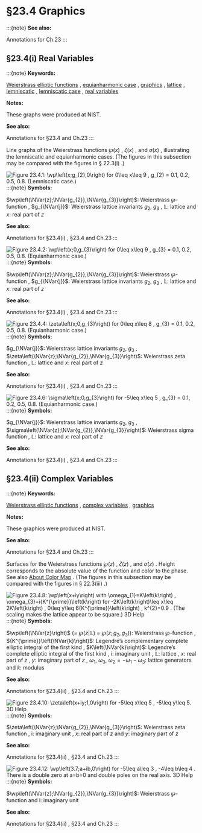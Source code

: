 # §23.4 Graphics

:::{note}
**See also:**

Annotations for Ch.23
:::


## §23.4(i) Real Variables

:::{note}
**Keywords:**

[Weierstrass elliptic functions](http://dlmf.nist.gov/search/search?q=Weierstrass%20elliptic%20functions) , [equianharmonic case](http://dlmf.nist.gov/search/search?q=equianharmonic%20case) , [graphics](http://dlmf.nist.gov/search/search?q=graphics) , [lattice](http://dlmf.nist.gov/search/search?q=lattice) , [lemniscatic](http://dlmf.nist.gov/search/search?q=lemniscatic) , [lemniscatic case](http://dlmf.nist.gov/search/search?q=lemniscatic%20case) , [real variables](http://dlmf.nist.gov/search/search?q=real%20variables)

**Notes:**

These graphs were produced at NIST.

**See also:**

Annotations for §23.4 and Ch.23
:::

Line graphs of the Weierstrass functions $\wp\left(x\right)$ , $\zeta\left(x\right)$ , and $\sigma\left(x\right)$ , illustrating the lemniscatic and equianharmonic cases. (The figures in this subsection may be compared with the figures in § 22.3(i) .)

<a id="F1"></a>

![Figure 23.4.1: $\wp\left(x;g_{2},0\right)$ for $0\leq x\leq 9$ , $g_{2}$ = 0.1, 0.2, 0.5, 0.8. (Lemniscatic case.)](../html/23/4/F1.png)
:::{note}
**Symbols:**

$\wp\left(\NVar{z};\NVar{g_{2}},\NVar{g_{3}}\right)$: Weierstrass $\wp$-function , $g_{\NVar{j}}$: Weierstrass lattice invariants $g_{2}$, $g_{3}$ , $\mathbb{L}$: lattice and $x$: real part of $z$

**See also:**

Annotations for §23.4(i) , §23.4 and Ch.23
:::

<a id="i.fig1"></a>

![Figure 23.4.2: $\wp\left(x;0,g_{3}\right)$ for $0\leq x\leq 9$ , $g_{3}$ = 0.1, 0.2, 0.5, 0.8. (Equianharmonic case.)](../html/23/4/F2.png)
:::{note}
**Symbols:**

$\wp\left(\NVar{z};\NVar{g_{2}},\NVar{g_{3}}\right)$: Weierstrass $\wp$-function , $g_{\NVar{j}}$: Weierstrass lattice invariants $g_{2}$, $g_{3}$ , $\mathbb{L}$: lattice and $x$: real part of $z$

**See also:**

Annotations for §23.4(i) , §23.4 and Ch.23
:::

<a id="i.fig2"></a>

![Figure 23.4.4: $\zeta\left(x;0,g_{3}\right)$ for $0\leq x\leq 8$ , $g_{3}$ = 0.1, 0.2, 0.5, 0.8. (Equianharmonic case.)](../html/23/4/F4.png)
:::{note}
**Symbols:**

$g_{\NVar{j}}$: Weierstrass lattice invariants $g_{2}$, $g_{3}$ , $\zeta\left(\NVar{z};\NVar{g_{2}},\NVar{g_{3}}\right)$: Weierstrass zeta function , $\mathbb{L}$: lattice and $x$: real part of $z$

**See also:**

Annotations for §23.4(i) , §23.4 and Ch.23
:::

<a id="i.fig3"></a>

![Figure 23.4.6: $\sigma\left(x;0,g_{3}\right)$ for $-5\leq x\leq 5$ , $g_{3}$ = 0.1, 0.2, 0.5, 0.8. (Equianharmonic case.)](../html/23/4/F6.png)
:::{note}
**Symbols:**

$g_{\NVar{j}}$: Weierstrass lattice invariants $g_{2}$, $g_{3}$ , $\sigma\left(\NVar{z};\NVar{g_{2}},\NVar{g_{3}}\right)$: Weierstrass sigma function , $\mathbb{L}$: lattice and $x$: real part of $z$

**See also:**

Annotations for §23.4(i) , §23.4 and Ch.23
:::


## §23.4(ii) Complex Variables

:::{note}
**Keywords:**

[Weierstrass elliptic functions](http://dlmf.nist.gov/search/search?q=Weierstrass%20elliptic%20functions) , [complex variables](http://dlmf.nist.gov/search/search?q=complex%20variables) , [graphics](http://dlmf.nist.gov/search/search?q=graphics)

**Notes:**

These graphics were produced at NIST.

**See also:**

Annotations for §23.4 and Ch.23
:::

Surfaces for the Weierstrass functions $\wp\left(z\right)$ , $\zeta\left(z\right)$ , and $\sigma\left(z\right)$ . Height corresponds to the absolute value of the function and color to the phase. See also [About Color Map](./help/vrml/aboutcolor.md "In Viewing DLMF Interactive 3D Graphics ‣ Need Help?") . (The figures in this subsection may be compared with the figures in § 22.3(iii) .)

<a id="ii.fig1"></a>

![Figure 23.4.8: $\wp\left(x+iy\right)$ with $\omega_{1}=K\left(k\right)$ , $\omega_{3}=i{K^{\prime}}\left(k\right)$ for $-2K\left(k\right)\leq x\leq 2K\left(k\right)$ , $0\leq y\leq 6{K^{\prime}}\left(k\right)$ , $k^{2}=0.9$ . (The scaling makes the lattice appear to be square.) 3D Help](../html/23/4/F8.png)
:::{note}
**Symbols:**

$\wp\left(\NVar{z}\right)$ (= $\wp\left(z|\mathbb{L}\right)$ = $\wp\left(z;g_{2},g_{3}\right)$): Weierstrass $\wp$-function , ${K^{\prime}}\left(\NVar{k}\right)$: Legendre’s complementary complete elliptic integral of the first kind , $K\left(\NVar{k}\right)$: Legendre’s complete elliptic integral of the first kind , $\mathrm{i}$: imaginary unit , $\mathbb{L}$: lattice , $x$: real part of $z$ , $y$: imaginary part of $z$ , $\omega_{1}$, $\omega_{3}$, $\omega_{2}=-\omega_{1}-\omega_{3}$: lattice generators and $k$: modulus

**See also:**

Annotations for §23.4(ii) , §23.4 and Ch.23
:::

<a id="ii.fig2"></a>

![Figure 23.4.10: $\zeta\left(x+iy;1,0\right)$ for $-5\leq x\leq 5$ , $-5\leq y\leq 5.$ 3D Help](../html/23/4/F10.png)
:::{note}
**Symbols:**

$\zeta\left(\NVar{z};\NVar{g_{2}},\NVar{g_{3}}\right)$: Weierstrass zeta function , $\mathrm{i}$: imaginary unit , $x$: real part of $z$ and $y$: imaginary part of $z$

**See also:**

Annotations for §23.4(ii) , §23.4 and Ch.23
:::

<a id="F12"></a>

![Figure 23.4.12: $\wp\left(3.7;a+ib,0\right)$ for $-5\leq a\leq 3$ , $-4\leq b\leq 4$ . There is a double zero at $a=b=0$ and double poles on the real axis. 3D Help](../html/23/4/F12.png)
:::{note}
**Symbols:**

$\wp\left(\NVar{z};\NVar{g_{2}},\NVar{g_{3}}\right)$: Weierstrass $\wp$-function and $\mathrm{i}$: imaginary unit

**See also:**

Annotations for §23.4(ii) , §23.4 and Ch.23
:::

